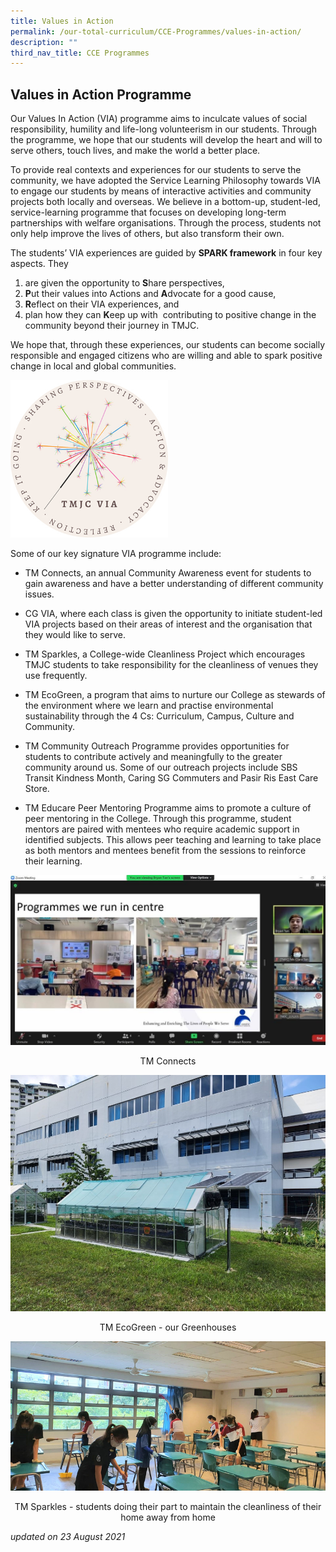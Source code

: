 ```yaml
---
title: Values in Action
permalink: /our-total-curriculum/CCE-Programmes/values-in-action/
description: ""
third_nav_title: CCE Programmes
---
```

Values in Action Programme
--------------------------

  
Our Values In Action (VIA) programme aims to inculcate values of social responsibility, humility and life-long volunteerism in our students. Through the programme, we hope that our students will develop the heart and will to serve others, touch lives, and make the world a better place.  
  
To provide real contexts and experiences for our students to serve the community, we have adopted the Service Learning Philosophy towards VIA to engage our students by means of interactive activities and community projects both locally and overseas. We believe in a bottom-up, student-led, service-learning programme that focuses on developing long-term partnerships with welfare organisations. Through the process, students not only help improve the lives of others, but also transform their own.  

The students’ VIA experiences are guided by **SPARK framework** in four key aspects. They 
1. are given the opportunity to **S**hare perspectives, 
2.  **P**ut their values into Actions and **A**dvocate for a good cause, 
3. **R**eflect on their VIA experiences, and 
4. plan how they can **K**eep up with  contributing to positive change in the community beyond their journey in TMJC.  
  
We hope that, through these experiences, our students can become socially responsible and engaged citizens who are willing and able to spark positive change in local and global communities.


<img src="/images/TMJC-CCP_VIA_01.jpeg" 
     style="width:50%">
		 
Some of our key signature VIA programme include:  

*   TM Connects, an annual Community Awareness event for students to gain awareness and have a better understanding of different community issues.  
    
*   CG VIA, where each class is given the opportunity to initiate student-led VIA projects based on their areas of interest and the organisation that they would like to serve.  
      
*   TM Sparkles, a College-wide Cleanliness Project which encourages TMJC students to take responsibility for the cleanliness of venues they use frequently.

*   TM EcoGreen, a program that aims to nurture our College as stewards of the environment where we learn and practise environmental sustainability through the 4 Cs: Curriculum, Campus, Culture and Community.
*   TM Community Outreach Programme provides opportunities for students to contribute actively and meaningfully to the greater community around us. Some of our outreach projects include SBS Transit Kindness Month, Caring SG Commuters and Pasir Ris East Care Store.
*   TM Educare Peer Mentoring Programme aims to promote a culture of peer mentoring in the College. Through this programme, student mentors are paired with mentees who require academic support in identified subjects. This allows peer teaching and learning to take place as both mentors and mentees benefit from the sessions to reinforce their learning. 

![](/images/Our%20Total%20Curriculum/2%20Character%20and%20Citizenship/Values%20in%20Action/TM%20Connects%202022.jpg)
<center>TM Connects</center>

![](/images/Our%20Total%20Curriculum/2%20Character%20and%20Citizenship/Values%20in%20Action/TM%20EcoGreen%20(Exterior).jpg)
<center>TM EcoGreen - our Greenhouses</center>

![](/images/TMJC-CCP_VIA_04.jpeg)
<center>TM Sparkles - students doing their part to maintain the cleanliness of their home away from home</center>

_updated on 23 August 2021_
